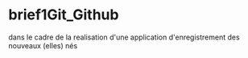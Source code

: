 # brief1Git_Github
dans le cadre de la realisation d'une application d'enregistrement des nouveaux (elles) nés
